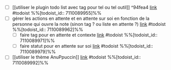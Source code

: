 - [ ] [[utiliser le plugin todo list avec tag pour tel ou tel outil]] ^94fea4 [link](https://todoist.com/showTask?id=7110089955) #todoist %%[todoist_id:: 7110089955]%%
- [ ] gérer les actions en attente et en attente sur soi en fonction de la personne qui ouvre la note (sinon tag ? ou liste en attente ?) [link](https://todoist.com/showTask?id=7110089962) #todoist %%[todoist_id:: 7110089962]%%
	- [ ] faire tag pour en attente et contexte [link](https://todoist.com/showTask?id=7110089971) #todoist %%[todoist_id:: 7110089971]%%
	- [ ] faire statut pour en attente sur soi [link](https://todoist.com/showTask?id=7110089979) #todoist %%[todoist_id:: 7110089979]%%
- [ ] [[utiliser le thème AnuPpuccin]] [link](https://todoist.com/showTask?id=7110089992) #todoist %%[todoist_id:: 7110089992]%%